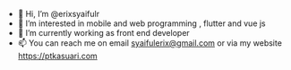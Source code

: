 - 👋 Hi, I’m @erixsyaifulr
- 👀 I’m interested in mobile and web programming , flutter and vue js
- 🌱 I’m currently working as front end developer 
- 📫 You can reach me on email syaifulerix@gmail.com or via my website https://ptkasuari.com

<!---
erixsyaifulr/erixsyaifulr is a ✨ special ✨ repository because its `README.md` (this file) appears on your GitHub profile.
You can click the Preview link to take a look at your changes.
--->
